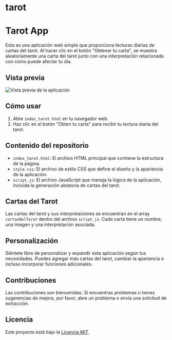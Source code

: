 # tarot
# Tarot App

Esta es una aplicación web simple que proporciona lecturas diarias de cartas del tarot. Al hacer clic en el botón "Obtener tu carta", se muestra aleatoriamente una carta del tarot junto con una interpretación relacionada con cómo puede afectar tu día.

## Vista previa

![Vista previa de la aplicación](screenshot.png)

## Cómo usar

1. Abre `index_tarot.html` en tu navegador web.
2. Haz clic en el botón "Obten tu carta" para recibir tu lectura diaria del tarot.

## Contenido del repositorio

- `index_tarot.html`: El archivo HTML principal que contiene la estructura de la página.
- `style.css`: El archivo de estilo CSS que define el diseño y la apariencia de la aplicación.
- `script.js`: El archivo JavaScript que maneja la lógica de la aplicación, incluida la generación aleatoria de cartas del tarot.

## Cartas del Tarot

Las cartas del tarot y sus interpretaciones se encuentran en el array `cartasDelTarot` dentro del archivo `script.js`. Cada carta tiene un nombre, una imagen y una interpretación asociada.

## Personalización

Siéntete libre de personalizar y expandir esta aplicación según tus necesidades. Puedes agregar más cartas del tarot, cambiar la apariencia o incluso incorporar funciones adicionales.

## Contribuciones

Las contribuciones son bienvenidas. Si encuentras problemas o tienes sugerencias de mejora, por favor, abre un problema o envía una solicitud de extracción.

## Licencia

Este proyecto está bajo la [Licencia MIT](LICENSE).
